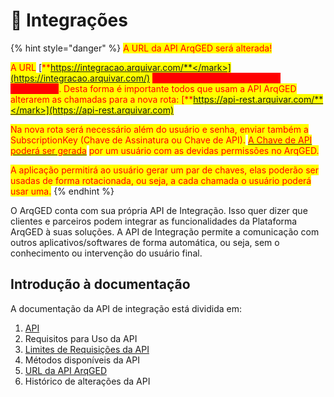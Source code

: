# 🧩 Integrações

{% hint style="danger" %}
<mark style="color:red;">A URL da API ArqGED será alterada!</mark>

<mark style="color:red;">A URL</mark> [<mark style="color:red;">**https://integracao.arquivar.com/**</mark>](https://integracao.arquivar.com/) <mark style="color:red;background-color:red;">**estará disponível somente até 31/12/2024**</mark><mark style="color:red;">. Desta forma é importante todos que usam a API ArqGED alterarem as chamadas para a nova rota:</mark> [<mark style="color:red;">**https://api-rest.arquivar.com/**</mark>](https://api-rest.arquivar.com)

<mark style="color:red;">Na nova rota será necessário além do usuário e senha, enviar também a SubscriptionKey (Chave de Assinatura ou Chave de API).</mark> [<mark style="color:red;">A Chave de API poderá ser gerada</mark>](../administracao/api.md) <mark style="color:red;">por um usuário com as devidas permissões no ArqGED.</mark>&#x20;

<mark style="color:red;">A aplicação permitirá ao usuário gerar um par de chaves, elas poderão ser usadas de forma rotacionada, ou seja, a cada chamada o usuário poderá usar uma.</mark> &#x20;
{% endhint %}

O ArqGED conta com sua própria API de Integração. Isso quer dizer que clientes e parceiros podem integrar as funcionalidades da Plataforma ArqGED à suas soluções. A API de Integração permite a comunicação com outros aplicativos/softwares de forma automática, ou seja, sem o conhecimento ou intervenção do usuário final.

## Introdução à documentação

A documentação da API de integração está dividida em:

1. [API](../administracao/api.md)
2. Requisitos para Uso da API
3. [Limites de Requisições da API](limites-de-requisicoes-da-api.md)
4. Métodos disponíveis da API&#x20;
5. [URL da API ArqGED](url-da-api-arqged.md)
6. Histórico de alterações da API&#x20;
